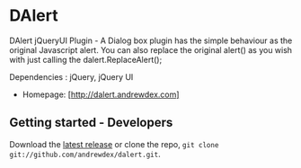 DAlert
======

DAlert jQueryUI Plugin - A Dialog box plugin has the simple behaviour as the original Javascript alert. You can also replace the original alert() as you wish with just calling the dalert.ReplaceAlert();

Dependencies : jQuery, jQuery UI



* Homepage: [http://dalert.andrewdex.com]

## Getting started - Developers

Download the [latest release](https://github.com/andrewdex/dalert/archive/0.1.0.zip) or clone the repo, `git clone git://github.com/andrewdex/dalert.git`.

